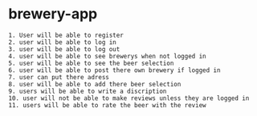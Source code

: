 # brewery-app

	1. User will be able to register
	2. user will be able to log in
	3. user will be able to log out
	4. user will be able to see brewerys when not logged in 
	5. user will be able to see the beer selection
	6. user will be able to post there own brewery if logged in
	7. user can put there adress
	8. user will be able to add there beer selection
	9. users will be able to write a discription
	10. user will not be able to make reviews unless they are logged in
	11. users will be able to rate the beer with the review




